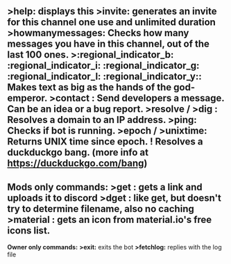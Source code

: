 **>help:** displays this
**>invite:** generates an invite for this channel one use and unlimited duration
**>howmanymessages:** Checks how many messages you have in this channel, out of the last 100 ones.
**>:regional_indicator_b: :regional_indicator_i: :regional_indicator_g: :regional_indicator_l: :regional_indicator_y::** Makes text as big as the hands of the god-emperor.
**>contact <message>:** Send developers a message. Can be an idea or a bug report.
**>resolve <domain>** / **>dig <domain>:** Resolves a domain to an IP address.
**>ping:** Checks if bot is running.
**>epoch** / **>unixtime:** Returns UNIX time since epoch.
**!<bang> <something>** Resolves a duckduckgo bang. (more info at <https://duckduckgo.com/bang>)
---
**Mods only commands:**
**>get <url>:** gets a link and uploads it to discord
**>dget <url>:** like get, but doesn't try to determine filename, also no caching
**>material <name>:** gets an icon from material.io's free icons list.
---
**Owner only commands:**
**>exit:** exits the bot
**>fetchlog:** replies with the log file